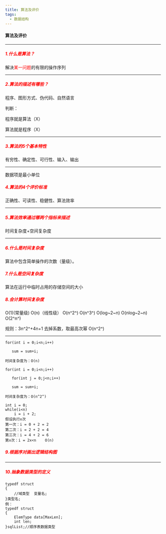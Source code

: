```yaml
---
title: 算法及评价
tags:
  - 数据结构
---
```


#### 算法及评价

<hr>

##### <font color="red">1.什么是算法？</font>

解决<font color="red">某一问题</font>的有限的操作序列

<hr>

##### <font color="red">2.算法的描述有哪些？</font>

程序、图形方式、伪代码、自然语言

判断：

程序就是算法（X）

算法就是程序（X）

<hr>

##### <font color="red">3.算法的5个基本特性</font>

有穷性、确定性、可行性、输入、输出

<hr>

数据项是最小单位

##### <font color="red">4.算法的4个评价标准</font>

正确性、可读性、稳健性、算法效率

<hr>

##### <font color="red">5.算法效率通过哪两个指标来描述</font>

时间复杂度+空间复杂度

<hr>

##### <font color="red">6.什么是时间复杂度</font>

算法中包含简单操作的次数（量级）。

##### <font color="red">7.什么是空间复杂度</font>

算法在运行中临时占用的存储空间的大小

##### <font color="red">8.会计算时间复杂度</font>

O(1)(常量级)	O(n)（线性级）	O(n^2^)	O(n^3^)	O(log~2~n)	O(nlog~2~n)	O(2^n^)

规则：3n^2^+4n+1	去掉系数，取最高次幂	O(n^2^)

<hr>

```
for(int i = 0;i<n;i++)

​	sum = sum+i;

时间复杂度为：O(n)
```

```
for(int i = 0;i<n;i++)

​	for(int j = 0;j<n;i++)

​	sum = sum+i;

时间复杂度为：O(n^2^)
```

```
int i = 0;
while(i<n)
	i = i + 2;
假设执行x次
第一次：i = 0 + 2 = 2
第二次：i = 2 + 2 = 4
第三次：i = 4 + 2 = 6
第x次：i = 2x<n	O(n)
```



##### <font color="red">9.根据序对画出逻辑结构图</font>

<hr>

##### <font color="red">10.抽象数据类型的定义</font>

```
typedf struct 
{
	//域类型  变量名;
}类型名;
例：
typedf struct 
{
	ElemType data[MaxLen];
	int len;
}sqlList;//顺序表数据类型

```

